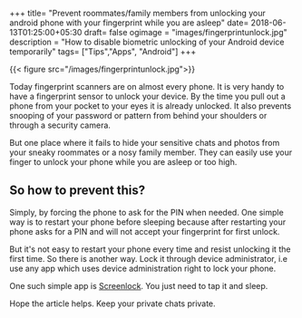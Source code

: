 +++
title= "Prevent roommates/family members from unlocking your android phone with your fingerprint while you are asleep"
date= 2018-06-13T01:25:00+05:30
draft= false
ogimage = "images/fingerprintunlock.jpg"
description = "How to disable biometric unlocking of your Android device temporarily"
tags= ["Tips","Apps", "Android"]
+++

{{< figure src="/images/fingerprintunlock.jpg">}}

Today fingerprint scanners are on almost every phone. It is very handy to have a fingerprint sensor to unlock your device. By the time you pull out a phone from your pocket to your eyes it is already unlocked. It also prevents snooping of your password or pattern from behind your shoulders or through a security camera.

But one place where it fails to hide your sensitive chats and photos from your sneaky roommates or a nosy family member. They can easily use your finger to unlock your phone while you are asleep or too high.

## So how to prevent this?
<!--more-->
Simply, by forcing the phone to ask for the PIN when needed. One simple way is to restart your phone before sleeping because after restarting your phone asks for a PIN and will not accept your fingerprint for first unlock.

But it's not easy to restart your phone every time and resist unlocking it the first time.
So there is another way. Lock it through device administrator, i.e use any app which uses device administration right to lock your phone.

One such simple app is [Screenlock](https://play.google.com/store/apps/details?id=com.iglint.android.screenlock). You just need to tap it and sleep.

Hope the article helps. Keep your private chats private.